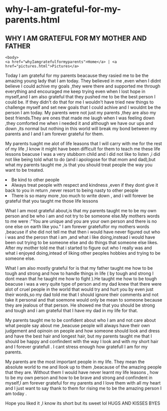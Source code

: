 # why-I-am-grateful-for-my-parents.html
 <html>
      

 <h2> WHY I AM GRATEFUL FOR MY MOTHER AND FATHER </h2>
    <link rel='stylesheet' type='text/css' href= 'index.css'>
	
	<body>
	<a href="whyIamgratefulformyparents">Home</a> | <a href="pictures.html">Pictures</a> 	
<p>
   Today I am grateful for my parents beacause they rasied me to be the amazing young lady that I am today.
   They believed in me ,even when I didnt believe I could achive my goals ,they were there and supported me through everything and encouraged me keep trying even when I lost hope in myself,and I am also grateful that they pushed me to be the best person I could be.
   If they didn't do that for me I wouldn't have tried new things to challenge myself and set new goals that I could achive and I wouldnt be the person I am today.
   My parents were not just my parents ,they are also my best friends.They are ones that made me laugh when I was feeling down ,they comforted me when i needed it and although we have our ups and down ,its normal but nothing in this world will break my bond between my parents and I and I am forever grateful for them.
   </p> 
<p> 
My parents tuaght me alot of life leasons that I will carry with me for the rest of my life ,I know it might have been difficult for them to teach me these life lessons beacuse I was a very stubborn child and i did not like to listen ,i did not like being told what to do (and i apologose for that mom and dad),but what my parents taught me ,is that you should treat people the way you want to be treated.
 
 <li> Be kind to other people</li>
 <li> Always treat people with respect and kindness ,even if they dont give it back to you in return ,never resort to being nasty to other people</li>
  <li> There is so many more ,too much to write down , and i will forever be grateful that you taught me those life lessons</li>
</p>
<p> 
  What I am most grateful about,is that my parents taught me to be my own person and be who i am and not try to be someone else.My mothers words to me were :"You are unique and you are your own person and there is no one else on earth like you."
  I am forever gratefulfor my mothers words ,beacuse if she did not tell me that then i would have never figured out who i was and the perosn that i am ,and what i like doing,instead i would have been out trying to be someone else and do things that someone else likes.
  After my mother told me that i started to figure out who  I really was and what i enjoyed doing,intead of liking other peoples hobbies and trying to be someone else.
  </p>
  <p> What I am also mostly grateful for is that my father taught me how to be tough and strong and how to handle things in life ( by tough and strong I dont mean that he taught me how to fight ).He taught me how to be tough beacuse i was a very quite type of person 
      and my dad knew that there were alot of cruel people in the world that would try and hurt you by even just their words,so my dad told me that I should ignore their comments and not take it personal and that soemone would only be mean to someone because they are jealous of that person.
	  He showed me that you should be strong and tough and i am grateful that I have my dad in my life for that.
	  </p>
<p> 
   My parents taught me to be confident about who I am and not care about what people say about me ,beacuse people will always have their own judgement and opinoin on people and how someone should look and dress and have the best hair and longest hair,
   but my parents taught me that I should be happy and confindent with the way I look and with my short hair and I forever gratefull . I cant stress enough how gratefull I am for my parents.



<P> 
   My parents are the most important people in my life. They mean the absolute world to me and Ilook up to them ,beacause of the amazing people that they are.
   Without them I would have never learnt my life leasons , how to be my own person and how to be brave and strong and confindent in myself,I am forever grateful for my parents and I love them with all my heart and I just want to say thank to them for rising me to be the amazing person I am today .
   
   Hope you liked it ,I know its short but its sweet lol
   HUGS AND KISSES BYES
   </p>
   
   </body>
   
   <footer></footer>
</html>
